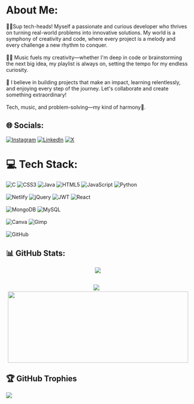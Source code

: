 #  About Me:
💁‍♀️Sup tech-heads! Myself a passionate and curious developer who thrives on turning real-world problems into innovative solutions. My world is a symphony of creativity and code, where every project is a melody and every challenge a new rhythm to conquer.<br><br>🐦‍🔥 Music fuels my creativity—whether I'm deep in code or brainstorming the next big idea, my playlist is always on, setting the tempo for my endless curiosity.<br><br>🥸 I believe in building projects that make an impact, learning relentlessly, and enjoying every step of the journey. Let's collaborate and create something extraordinary!<br><br>Tech, music, and problem-solving—my kind of harmony🧘.<br/>


## 🌐 Socials:
[![Instagram](https://img.shields.io/badge/Instagram-%23E4405F.svg?logo=Instagram&logoColor=white)](https://instagram.com/varsha_vsmt) [![LinkedIn](https://img.shields.io/badge/LinkedIn-%230077B5.svg?logo=linkedin&logoColor=white)](https://linkedin.com/in/https://www.linkedin.com/in/varsha-sabu-663225255/) [![X](https://img.shields.io/badge/X-black.svg?logo=X&logoColor=white)](https://x.com/vars04) 


# 💻 Tech Stack:
![C](https://img.shields.io/badge/c-%2300599C.svg?style=for-the-badge&logo=c&logoColor=white) ![CSS3](https://img.shields.io/badge/css3-%231572B6.svg?style=for-the-badge&logo=css3&logoColor=white) ![Java](https://img.shields.io/badge/java-%23ED8B00.svg?style=for-the-badge&logo=openjdk&logoColor=white) ![HTML5](https://img.shields.io/badge/html5-%23E34F26.svg?style=for-the-badge&logo=html5&logoColor=white) ![JavaScript](https://img.shields.io/badge/javascript-%23323330.svg?style=for-the-badge&logo=javascript&logoColor=%23F7DF1E) ![Python](https://img.shields.io/badge/python-3670A0?style=for-the-badge&logo=python&logoColor=ffdd54)<br/><br/> ![Netlify](https://img.shields.io/badge/netlify-%23000000.svg?style=for-the-badge&logo=netlify&logoColor=#00C7B7)  ![jQuery](https://img.shields.io/badge/jquery-%230769AD.svg?style=for-the-badge&logo=jquery&logoColor=white) ![JWT](https://img.shields.io/badge/JWT-black?style=for-the-badge&logo=JSON%20web%20tokens) ![React](https://img.shields.io/badge/react-%2320232a.svg?style=for-the-badge&logo=react&logoColor=%2361DAFB)<br/><br/> ![MongoDB](https://img.shields.io/badge/MongoDB-%234ea94b.svg?style=for-the-badge&logo=mongodb&logoColor=white) ![MySQL](https://img.shields.io/badge/mysql-4479A1.svg?style=for-the-badge&logo=mysql&logoColor=white)<br/><br/> ![Canva](https://img.shields.io/badge/Canva-%2300C4CC.svg?style=for-the-badge&logo=Canva&logoColor=white) ![Gimp](https://img.shields.io/badge/Gimp-657D8B?style=for-the-badge&logo=gimp&logoColor=FFFFFF) <br/><br/>![GitHub](https://img.shields.io/badge/github-%23121011.svg?style=for-the-badge&logo=github&logoColor=white)


## 📊 GitHub Stats:

<div align="center">
  <img src="https://github-readme-stats.vercel.app/api?username=Varsha620&theme=jolly&hide_border=false&include_all_commits=true&count_private=true" />
</div><br>

<p align="center">
  <img src="https://github-readme-streak-stats.herokuapp.com/?user=Varsha620&theme=jolly&hide_border=false" />
  &nbsp;
  <img src="https://github-readme-stats.vercel.app/api/top-langs/?username=Varsha620&theme=jolly&hide_border=false&include_all_commits=true&count_private=true&layout=compact" width="495" height="195" />
</p>


## 🏆 GitHub Trophies
![](https://github-profile-trophy.vercel.app/?username=Varsha620&theme=radical&no-frame=false&no-bg=true&margin-w=4)
